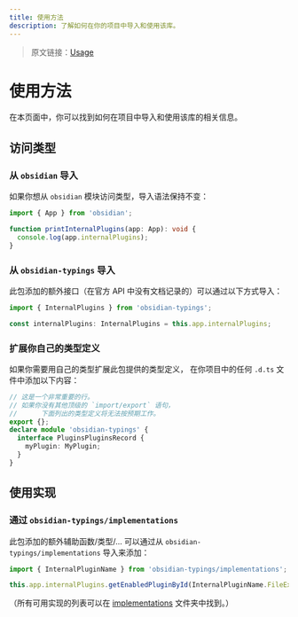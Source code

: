```yaml
---
title: 使用方法
description: 了解如何在你的项目中导入和使用该库。
---
```


> 原文链接：[Usage](https://fevol.github.io/obsidian-typings/usage/)

# 使用方法

在本页面中，你可以找到如何在项目中导入和使用该库的相关信息。

## 访问类型
### 从 `obsidian` 导入

如果你想从 `obsidian` 模块访问类型，导入语法保持不变：

```ts
import { App } from 'obsidian';

function printInternalPlugins(app: App): void {
  console.log(app.internalPlugins);
}
```

### 从 `obsidian-typings` 导入

此包添加的额外接口（在官方 API 中没有文档记录的）可以通过以下方式导入：

```ts
import { InternalPlugins } from 'obsidian-typings';

const internalPlugins: InternalPlugins = this.app.internalPlugins;
```

### 扩展你自己的类型定义

如果你需要用自己的类型扩展此包提供的类型定义，
在你项目中的任何 `.d.ts` 文件中添加以下内容：

```ts
// 这是一个非常重要的行。
// 如果你没有其他顶级的 `import/export` 语句，
//      下面列出的类型定义将无法按预期工作。
export {};
declare module 'obsidian-typings' {
  interface PluginsPluginsRecord {
    myPlugin: MyPlugin;
  }
}
```

## 使用实现
### 通过 `obsidian-typings/implementations`

此包添加的额外辅助函数/类型/... 可以通过从 `obsidian-typings/implementations` 导入来添加：

```ts
import { InternalPluginName } from 'obsidian-typings/implementations';

this.app.internalPlugins.getEnabledPluginById(InternalPluginName.FileExplorer);
```

（所有可用实现的列表可以在 [implementations](https://github.com/Fevol/obsidian-typings/tree/main/src/implementations) 文件夹中找到。）